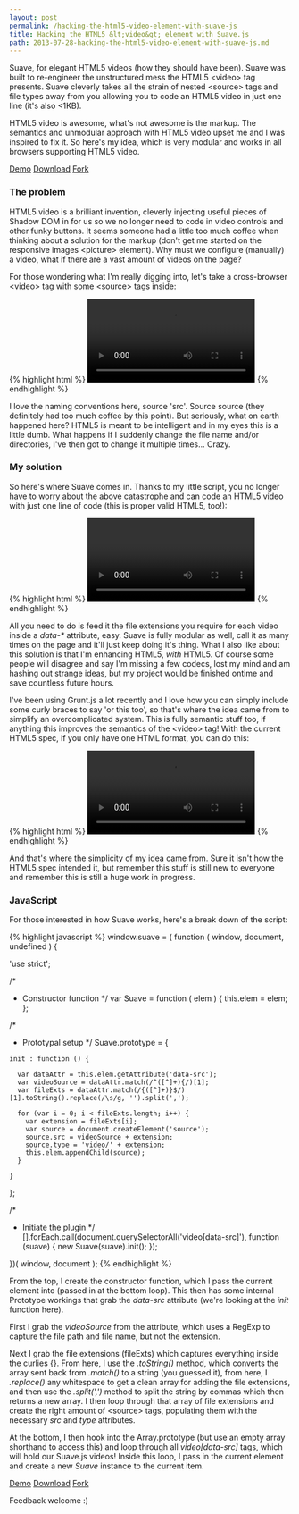 ```yaml
---
layout: post
permalink: /hacking-the-html5-video-element-with-suave-js
title: Hacking the HTML5 &lt;video&gt; element with Suave.js
path: 2013-07-28-hacking-the-html5-video-element-with-suave-js.md
---
```


Suave, for elegant HTML5 videos (how they should have been). Suave was built to re-engineer the unstructured mess the HTML5 &lt;video&gt; tag presents. Suave cleverly takes all the strain of nested &lt;source&gt; tags and file types away from you allowing you to code an HTML5 video in just one line (it's also <1KB).

HTML5 video is awesome, what's not awesome is the markup. The semantics and unmodular approach with HTML5 video upset me and I was inspired to fix it. So here's my idea, which is very modular and works in all browsers supporting HTML5 video.

<div class="download-box">
  <a href="//toddmotto.com/labs/suave" onclick="_gaq.push(['_trackEvent', 'Click', 'Demo suave', 'suave Demo']);">Demo</a>
  <a href="//github.com/toddmotto/suave/archive/master.zip" onclick="_gaq.push(['_trackEvent', 'Click', 'Download suave', 'Download suave']);">Download</a>
  <a href="//github.com/toddmotto/suave" onclick="_gaq.push(['_trackEvent', 'Click', 'Fork suave', 'suave Fork']);">Fork</a>
</div>

### The problem
HTML5 video is a brilliant invention, cleverly injecting useful pieces of Shadow DOM in for us so we no longer need to code in video controls and other funky buttons. It seems someone had a little too much coffee when thinking about a solution for the markup (don't get me started on the responsive images &lt;picture&gt; element). Why must we configure (manually) a video, what if there are a vast amount of videos on the page?

For those wondering what I'm really digging into, let's take a cross-browser &lt;video&gt; tag with some &lt;source&gt; tags inside:

{% highlight html %}
<video>
  <source src="video/trailer.mp4" type="video/mp4">
  <source src="video/trailer.ogv" type="video/ogv">
  <source src="video/trailer.webm" type="video/webm">
</video>
{% endhighlight %}

I love the naming conventions here, source 'src'. Source source (they definitely had too much coffee by this point). But seriously, what on earth happened here? HTML5 is meant to be intelligent and in my eyes this is a little dumb. What happens if I suddenly change the file name and/or directories, I've then got to change it multiple times... Crazy.

### My solution
So here's where Suave comes in. Thanks to my little script, you no longer have to worry about the above catastrophe and can code an HTML5 video with just one line of code (this is proper valid HTML5, too!):

{% highlight html %}
<video data-src="video/mymovie.{mp4, ogv, webm}"></video>
{% endhighlight %}

All you need to do is feed it the file extensions you require for each video inside a _data-*_ attribute, easy. Suave is fully modular as well, call it as many times on the page and it'll just keep doing it's thing. What I also like about this solution is that I'm enhancing HTML5, _with_ HTML5. Of course some people will disagree and say I'm missing a few codecs, lost my mind and am hashing out strange ideas, but my project would be finished ontime and save countless future hours.

I've been using Grunt.js a lot recently and I love how you can simply include some curly braces to say 'or this too', so that's where the idea came from to simplify an overcomplicated system. This is fully semantic stuff too, if anything this improves the semantics of the &lt;video&gt; tag! With the current HTML5 spec, if you only have one HTML format, you can do this:

{% highlight html %}
<video src="video/mymovie.mp4"></video>
{% endhighlight %}

And that's where the simplicity of my idea came from. Sure it isn't how the HTML5 spec intended it, but remember this stuff is still new to everyone and remember this is still a huge work in progress.

### JavaScript
For those interested in how Suave works, here's a break down of the script:

{% highlight javascript %}
window.suave = ( function ( window, document, undefined ) {

  'use strict';

  /*
   * Constructor function
   */
  var Suave = function ( elem ) {
    this.elem = elem;
  };

  /*
   * Prototypal setup
   */
  Suave.prototype = {

    init : function () {

      var dataAttr = this.elem.getAttribute('data-src');
      var videoSource = dataAttr.match(/^([^]+){/)[1];
      var fileExts = dataAttr.match(/{([^]+)}$/)[1].toString().replace(/\s/g, '').split(',');
      
      for (var i = 0; i < fileExts.length; i++) {
        var extension = fileExts[i];
        var source = document.createElement('source');
        source.src = videoSource + extension;
        source.type = 'video/' + extension;
        this.elem.appendChild(source);
      }

    }

  };

  /*
   * Initiate the plugin
   */
  [].forEach.call(document.querySelectorAll('video[data-src]'), function (suave) {
    new Suave(suave).init();
  });

})( window, document );
{% endhighlight %}

From the top, I create the constructor function, which I pass the current element into (passed in at the bottom loop). This then has some internal Prototype workings that grab the _data-src_ attribute (we're looking at the _init_ function here).

First I grab the _videoSource_ from the attribute, which uses a RegExp to capture the file path and file name, but not the extension.

Next I grab the file extensions (fileExts) which captures everything inside the curlies {}. From here, I use the _.toString()_ method, which converts the array sent back from _.match()_ to a string (you guessed it), from here, I _.replace()_ any whitespace to get a clean array for adding the file extensions, and then use the _.split(',')_ method to split the string by commas which then returns a new array. I then loop through that array of file extensions and create the right amount of &lt;source&gt; tags, populating them with the necessary _src_ and _type_ attributes.

At the bottom, I then hook into the Array.prototype (but use an empty array shorthand to access this) and loop through all _video[data-src]_ tags, which will hold our Suave.js videos! Inside this loop, I pass in the current element and create a new _Suave_ instance to the current item.

<div class="download-box">
  <a href="//toddmotto.com/labs/suave" onclick="_gaq.push(['_trackEvent', 'Click', 'Demo suave', 'suave Demo']);">Demo</a>
  <a href="//github.com/toddmotto/suave/archive/master.zip" onclick="_gaq.push(['_trackEvent', 'Click', 'Download suave', 'Download suave']);">Download</a>
  <a href="//github.com/toddmotto/suave" onclick="_gaq.push(['_trackEvent', 'Click', 'Fork suave', 'suave Fork']);">Fork</a>
</div>

Feedback welcome :)
